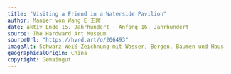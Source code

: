 ```yaml
---
title: "Visiting a Friend in a Waterside Pavilion"
author: Manier von Wang E 王諤
date: aktiv Ende 15. Jahrhundert - Anfang 16. Jahrhundert
source: The Hardward Art Museum
sourceUrl: "https://hvrd.art/o/206493"
imageAlt: Schwarz-Weiß-Zeichnung mit Wasser, Bergen, Bäumen und Haus
geographicalOrigin: China
copyright: Gemaingut
---
```

